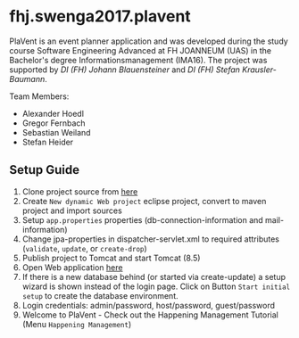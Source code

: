# fhj.swenga2017.plavent
PlaVent is an event planner application and was developed during the study course Software Engineering Advanced at FH JOANNEUM (UAS)
in the Bachelor's degree Informationsmanagement (IMA16). The project was supported by *DI (FH) Johann Blauensteiner* and *DI (FH) Stefan Krausler-Baumann*.

Team Members:
- Alexander Hoedl
- Gregor Fernbach
- Sebastian Weiland
- Stefan Heider



## Setup Guide
1. Clone project source from [here](https://github.com/sweiland/fhj.swenga2017.plavent)
2. Create ``New dynamic Web project`` eclipse project, convert to maven project and import sources  
3. Setup ``app.properties`` properties (db-connection-information and mail-information)
4. Change jpa-properties in dispatcher-servlet.xml to required attributes (``validate``, ``update``, or ``create-drop``)
5. Publish project to Tomcat and start Tomcat (8.5)
6. Open Web application [here](http://localhost:8080/fhj.swenga2017.plavent/)
7. If there is a new database behind (or started via create-update) a setup wizard is shown instead of the login page. Click on Button ``Start initial setup`` to create the database environment.
8. Login credentials: admin/password, host/password, guest/password
9. Welcome to PlaVent - Check out the Happening Management Tutorial (Menu ``Happening Management``)